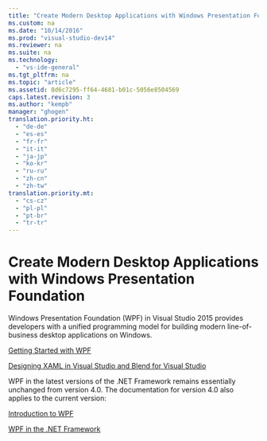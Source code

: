 ```yaml
---
title: "Create Modern Desktop Applications with Windows Presentation Foundation"
ms.custom: na
ms.date: "10/14/2016"
ms.prod: "visual-studio-dev14"
ms.reviewer: na
ms.suite: na
ms.technology: 
  - "vs-ide-general"
ms.tgt_pltfrm: na
ms.topic: "article"
ms.assetid: 8d6c7295-ff64-4681-b01c-5056e8504569
caps.latest.revision: 3
ms.author: "kempb"
manager: "ghogen"
translation.priority.ht: 
  - "de-de"
  - "es-es"
  - "fr-fr"
  - "it-it"
  - "ja-jp"
  - "ko-kr"
  - "ru-ru"
  - "zh-cn"
  - "zh-tw"
translation.priority.mt: 
  - "cs-cz"
  - "pl-pl"
  - "pt-br"
  - "tr-tr"
---
```

# Create Modern Desktop Applications with Windows Presentation Foundation
Windows Presentation Foundation (WPF) in Visual Studio 2015 provides developers with a unified programming model for building modern line-of-business desktop applications on Windows.  
  
 [Getting Started with WPF](../designers/getting-started-with-wpf.md)  
  
 [Designing XAML in Visual Studio and Blend for Visual Studio](../designers/designing-xaml-in-visual-studio.md)  
  
 WPF in the latest versions of the .NET Framework remains essentially unchanged from version 4.0. The documentation for version 4.0 also applies to the current version:  
  
 [Introduction to WPF](https://msdn.microsoft.com/en-us/library/aa970268\(v=vs.100\).aspx)  
  
 [WPF in the .NET Framework](https://msdn.microsoft.com/en-us/library/ms754130\(v=vs.100\).aspx)